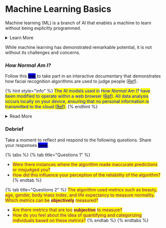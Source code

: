 # Machine Learning Basics

Machine learning (ML) is a branch of AI that enables a machine to learn without being explicitly programmed.

<details>

<summary>Learn More</summary>

ML involves the construction of mathematical models and algorithms that can analyze and interpret complex data, identify patterns, and make predictions or decisions based on the patterns discovered ([Ref](https://workshops.hackclub.com/teachable\_machine/)). Through iterative learning processes, machine learning algorithms can adapt and optimize their performance over time, enhancing their ability to handle new or unseen data ([Ref](https://workshops.hackclub.com/teachable\_machine/)).&#x20;

#### Machine Learning’s potential to do good &#x20;

Machine learning offers a wide range of benefits across various domains, such as: &#x20;

* **Data-driven insights**: Machine learning enables the analysis of complex data to extract valuable insights and patterns that may be difficult for humans to identify, leading to informed decision-making and improved outcomes.&#x20;
* **Automation and efficiency**: Machine learning automates repetitive tasks, reducing manual effort and increasing productivity. It streamlines processes, leading to improved efficiency and cost savings.&#x20;
* **Enhanced accuracy and precision**: Machine learning algorithms excel at tasks such as image and speech recognition, natural language processing, and predictive analytics, leading to higher accuracy and precision in various applications.&#x20;
* **Personalized experiences**: Machine learning enables personalized recommendations and experiences by understanding individual preferences, improving user satisfaction, and driving customer loyalty.&#x20;
* **Real-time fraud detection**: Machine learning algorithms can detect fraudulent activities by analyzing patterns and anomalies in transaction data, providing real-time fraud prevention and safeguarding financial systems.&#x20;
* **Advanced healthcare diagnostics**: Machine learning aids in early disease detection and diagnosis by analyzing medical records, imaging data, and genetic information, enabling timely intervention and improved patient outcomes.&#x20;
* **Autonomous systems**: Machine learning plays a crucial role in autonomous vehicles, enabling object recognition, behavior prediction, and real-time decision-making for enhanced safety and efficiency.&#x20;
* **Predictive maintenance**: Machine learning can analyze sensor data to predict equipment failures and maintenance needs, helping businesses proactively address issues and minimize downtime.&#x20;
* **Improved customer service**: Machine learning-powered chatbots and virtual assistants can understand natural language queries, providing instant and personalized assistance, enhancing customer service experiences.&#x20;
* **Scientific advancements**: Machine learning contributes to scientific research by enabling data analysis, pattern recognition, and simulations, accelerating discoveries and breakthroughs in various fields.&#x20;

</details>

While machine learning has demonstrated remarkable potential, it is not without its challenges and concerns.

### _How Normal Am I?_

Follow this [<mark style="background-color:blue;">**link**</mark> ](https://www.hownormalami.eu/)to take part in an interactive documentary that demonstrates how facial recognition algorithms are used to judge people ([Ref](https://www.project-sherpa.eu/how-normal-am-i-nominated-for-best-eu-website-of-the-year/)). &#x20;

{% hint style="info" %}
<mark style="color:blue;">The AI models used in</mark> <mark style="color:blue;"></mark>_<mark style="color:blue;">How Normal Am I?</mark>_ <mark style="color:blue;"></mark><mark style="color:blue;">have been modified to operate within a web browser (</mark>[<mark style="color:blue;">Ref</mark>](https://starts.eu/article/detail/how-normal-am-i/)<mark style="color:blue;">). All data analysis occurs locally on your device, ensuring that no personal information is transmitted to the cloud (</mark>[<mark style="color:blue;">Ref</mark>](https://starts.eu/article/detail/how-normal-am-i/)<mark style="color:blue;">).</mark>
{% endhint %}

<details>

<summary>Read More</summary>

_How Normal Am I?_ was made by Tijmen Schep - an artist, technology critic, and privacy advocate - with the aim of provoking people to question the reliability of facial recognition systems and AI more broadly ([Ref](https://starts.eu/article/detail/how-normal-am-i/)). &#x20;

The documentary uses a facial recognition algorithm to judge a person’s beauty, age, gender, body mass index, life expectancy, and other factors ([Ref](https://www.tijmenschep.com/how-normal-am-i/)). Facial recognition algorithms heavily rely on the training data they receive, which consists of manually labeled photos. &#x20;

_“If you have a low score, it might just be because the judgment of these algorithms is so dependent on how they were trained” -_ Tijmen Schep ([Ref](https://www.techjuice.pk/this-eu-funded-ai-judges-your-face-and-tells-you-how-normal-you-are/)) &#x20;

&#x20;**Bias** &#x20;

The algorithms in the documentary classify and rate individuals based on the labelling of their training samples. Due to the manual labeling of training samples by individuals, the algorithms rely on subjective standards, making them susceptible to bias. &#x20;

For example, the training for the beauty algorithm was done exclusively by Chinese students who assigned beauty scores based on the traits they personally deem are most attractive ([Ref](https://starts.eu/article/detail/how-normal-am-i/)). This subjective labelling process makes the beauty algorithm biased toward Chinese beauty standards ([Ref](https://starts.eu/article/detail/how-normal-am-i/)). &#x20;

Besides this obvious potential for bias, beauty cannot be based on objective norms as perceptions of it vary globally. Nevertheless, algorithms are being used to classify and compare people. Dating websites, for example, assign people beauty scores based on the photos they upload, and then match them with people who have the same beauty score ([Ref](https://www.tijmenschep.com/how-normal-am-i/)).  &#x20;

The unjust implications of algorithms are not limited to the enforcement of subjective beauty standards. If the training data used to develop image or facial recognition models is biased or lacks diversity, it can lead to inaccurate and unfair results, disproportionately impacting certain demographic groups. This can result in discriminatory practices in areas such as law enforcement, surveillance, and hiring processes, reinforcing existing social biases and inequities. &#x20;

**Manipulation** &#x20;

Facial recognition algorithms are not only susceptible to bias but also to manipulation. For example, the age algorithm in How Normal Am I? will falsely perceive an individual to be young if they shake their head ([Ref](https://starts.eu/article/detail/how-normal-am-i/)). Moreover, manipulating certain factors such as lighting can influence the beauty score, while raising eyebrows can result in a lower BMI score ([Ref](https://starts.eu/article/detail/how-normal-am-i/)).&#x20;

The potential for inaccurate predications has broader implications. Facial recognition algorithms have been known to exhibit high rates of false positives and false negatives, leading to wrongful identification and potential harm to innocent individuals. &#x20;

</details>

### Debrief

Take a moment to reflect and respond to the following questions. Share your responses [<mark style="background-color:blue;">**here**</mark>](http://here/).&#x20;

{% tabs %}
{% tab title="Questions 1" %}
* <mark style="color:purple;">Were there instances where the algorithm made inaccurate predictions or misjudged you?</mark>
* <mark style="color:purple;">How did this influence your perception of the reliability of the algorithm?</mark>
{% endtab %}

{% tab title="Questions 2" %}
<mark style="color:purple;">The algorithm used metrics such as beauty, age, gender, body mass index, and life expectancy to measure normality. Which metrics can be</mark> <mark style="color:purple;"></mark><mark style="color:purple;">**objectively**</mark> <mark style="color:purple;"></mark><mark style="color:purple;">measured?</mark>

* <mark style="color:purple;">Are there metrics that are too</mark> <mark style="color:purple;"></mark><mark style="color:purple;">**subjective**</mark> <mark style="color:purple;"></mark><mark style="color:purple;">to measure?</mark>
* <mark style="color:purple;">How do you feel about the idea of quantifying and categorizing individuals based on these metrics?</mark>
{% endtab %}
{% endtabs %}

